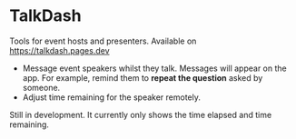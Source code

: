 # TalkDash

Tools for event hosts and presenters. Available on https://talkdash.pages.dev

- Message event speakers whilst they talk. Messages will appear on the app. For example, remind them to **repeat the question** asked by someone. 
- Adjust time remaining for the speaker remotely.

Still in development. It currently only shows the time elapsed and time remaining.
